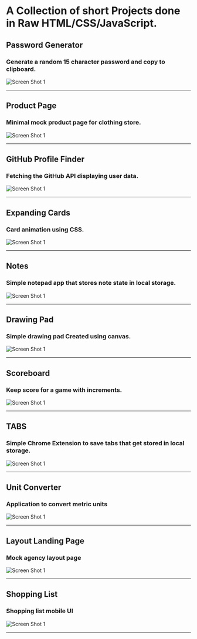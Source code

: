 # A Collection of short Projects done in Raw HTML/CSS/JavaScript.

## Password Generator
### Generate a random 15 character password and copy to clipboard.
<img  alt="Screen Shot 1" src="./img/password.png">
<hr />

## Product Page
### Minimal mock product page for clothing store.
<img  alt="Screen Shot 1" src="./img/product.png">
<hr />

## GitHub Profile Finder
### Fetching the GitHub API displaying user data.
<img  alt="Screen Shot 1" src="./img/git.png">
<hr />

## Expanding Cards
### Card animation using CSS.
<img  alt="Screen Shot 1" src="./img/cards.png">
<hr />

## Notes
### Simple notepad app that stores note state in local storage.
<img  alt="Screen Shot 1" src="./img/notes.png">
<hr />

## Drawing Pad
### Simple drawing pad Created using canvas.
<img  alt="Screen Shot 1" src="./img/drawing.png">
<hr />

## Scoreboard
### Keep score for a game with increments.
<img  alt="Screen Shot 1" src="./img/score.png">
<hr />

## TABS
### Simple Chrome Extension to save tabs that get stored in local storage.
<img  alt="Screen Shot 1" src="./img/tabs.png">
<hr />

## Unit Converter
### Application to convert metric units
<img  alt="Screen Shot 1" src="./img/unit.png">
<hr />

## Layout Landing Page
### Mock agency layout page
<img  alt="Screen Shot 1" src="./img/layout.png">
<hr />

## Shopping List
### Shopping list mobile UI
<img  alt="Screen Shot 1" src="./img/list.png">
<hr />